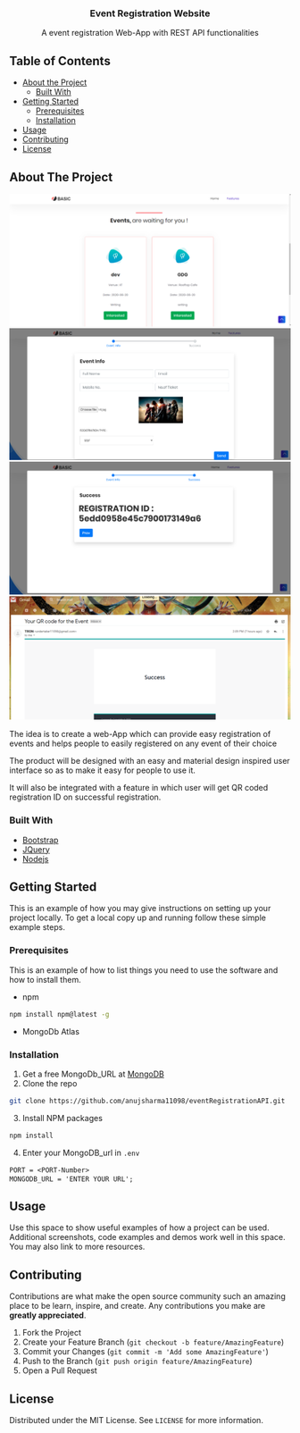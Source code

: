 


<!-- PROJECT LOGO -->


  <h3 align="center">Event Registration Website</h3>

  <p align="center">
    A event registration Web-App with REST API functionalities
    <br />
    
</p>



<!-- TABLE OF CONTENTS -->
## Table of Contents

* [About the Project](#about-the-project)
  * [Built With](#built-with)
* [Getting Started](#getting-started)
  * [Prerequisites](#prerequisites)
  * [Installation](#installation)
* [Usage](#usage)
* [Contributing](#contributing)
* [License](#license)




<!-- ABOUT THE PROJECT -->
## About The Project


![user-event](https://github.com/anujsharma11098/eventRegistrationAPI/blob/master/images/website_crd.png?raw=true)
![interestred-form](https://github.com/anujsharma11098/eventRegistrationAPI/blob/master/images/interested_user.png?raw=true)
![success](https://github.com/anujsharma11098/eventRegistrationAPI/blob/master/images/success.png?raw=true)
![email](https://github.com/anujsharma11098/eventRegistrationAPI/blob/master/images/gmail.png?raw=true)

The idea is to create a web-App which can provide easy registration of events and helps people to easily registered on any event of their choice


The product will be designed with an easy and material design inspired user interface so as to make it easy for people to use it.


It will also be integrated with a feature in which user will get QR coded registration ID on successful registration.



### Built With

* [Bootstrap](https://getbootstrap.com)
* [JQuery](https://jquery.com)
* [Nodejs](https://nodejs.com)


<!-- GETTING STARTED -->
## Getting Started

This is an example of how you may give instructions on setting up your project locally.
To get a local copy up and running follow these simple example steps.

### Prerequisites

This is an example of how to list things you need to use the software and how to install them.
* npm
```sh
npm install npm@latest -g
```
* MongoDb Atlas

### Installation

1. Get a free MongoDb_URL at [MongoDB](https://mongodb.com)
2. Clone the repo
```sh
git clone https://github.com/anujsharma11098/eventRegistrationAPI.git
```
3. Install NPM packages
```sh
npm install
```
4. Enter your MongoDB_url in `.env`
```ENV
PORT = <PORT-Number>
MONGODB_URL = 'ENTER YOUR URL';
```



<!-- USAGE EXAMPLES -->
## Usage

Use this space to show useful examples of how a project can be used. Additional screenshots, code examples and demos work well in this space. You may also link to more resources.









<!-- CONTRIBUTING -->
## Contributing

Contributions are what make the open source community such an amazing place to be learn, inspire, and create. Any contributions you make are **greatly appreciated**.

1. Fork the Project
2. Create your Feature Branch (`git checkout -b feature/AmazingFeature`)
3. Commit your Changes (`git commit -m 'Add some AmazingFeature'`)
4. Push to the Branch (`git push origin feature/AmazingFeature`)
5. Open a Pull Request



<!-- LICENSE -->
## License

Distributed under the MIT License. See `LICENSE` for more information.






